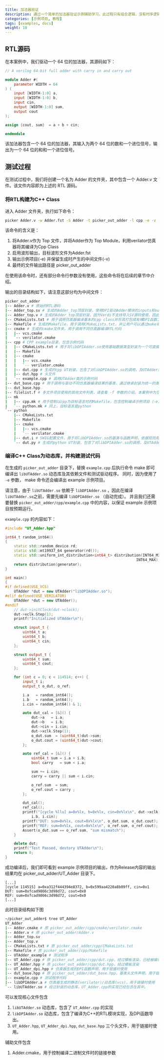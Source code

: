 ```yaml
---
title: 加法器验证
description: 通过一个简单的加法器验证示例辅助学习，此过程只有组合逻辑，没有时序逻辑与寄存器的概念。
categories: [示例项目, 教程]
tags: [examples, docs]
weight: 10
---
```


## RTL源码
在本案例中，我们驱动一个 64 位的加法器，其源码如下：

```verilog
// A verilog 64-bit full adder with carry in and carry out

module Adder #(
    parameter WIDTH = 64
) (
    input [WIDTH-1:0] a,
    input [WIDTH-1:0] b,
    input cin,
    output [WIDTH-1:0] sum,
    output cout
);

assign {cout, sum}  = a + b + cin;

endmodule
```
该加法器包含一个 64 位的加法器，其输入为两个 64 位的数和一个进位信号，输出为一个 64 位的和和一个进位信号。

## 测试过程
在测试过程中，我们将创建一个名为 Adder 的文件夹，其中包含一个 Adder.v 文件。该文件内容即为上述的 RTL 源码。

### 将RTL构建为C++ Class
进入 Adder 文件夹，执行如下命令：

```bash
picker Adder.v -w Adder.fst -S Adder -t picker_out_adder -l cpp -e -v --sim verilator
```

该命令的含义是：

1. 将Adder.v作为 Top 文件，并将Adder作为 Top Module，利用verilator仿真器将其编译为Cpp Class
2. 启用波形输出，目标波形文件为Adder.fst
3. 输出示例项目(-e) 并保留生成时产生的中间文件(-v)
4. 最终的文件输出路径是 picker_out_adder

在使用该命令时，还有部分命令行参数没有使用，这些命令将在后续的章节中介绍。

输出的目录结构如下，请注意这部分均为中间文件：

```bash
picker_out_adder
|-- Adder.v # 原始的RTL源码
|-- Adder_top.sv # 生成的Adder_top顶层封装，使用DPI驱动Adder模块的inputs和outputs
|-- Adder_top.v # 生成的Adder_top顶层封装，因为Verdi不支持导入SV源码使用，因此需要生成一个Verilog版本
|-- CMakeLists.txt # 用于调用仿真器编译基本的cpp class并将其打包成有裸DPI函数二进制动态库(libDPIAdder.so)
|-- Makefile # 生成的Makefile，用于调用CMakeLists.txt，并让用户可以通过make命令编译出libAdder.so，并手动调整Makefile的配置参数。或者编译示例项目
|-- cmake # 生成的cmake文件夹，用于调用不同仿真器编译RTL代码
|   |-- vcs.cmake
|   `-- verilator.cmake
|-- cpp # CPP example目录，包含示例代码
|   |-- CMakeLists.txt # 用于将libDPIAdder.so使用基础数据类型封装为一个可直接操作的类（libUTAdder.so），而非裸DPI函数。
|   |-- Makefile
|   |-- cmake
|   |   |-- vcs.cmake
|   |   `-- verilator.cmake
|   |-- dut.cpp # 生成的cpp UT封装，包含了对libDPIAdder.so的调用，及UTAdder类的声明及实现
|   |-- dut.hpp # 头文件
|   `-- example.cpp # 调用UTAdder类的示例代码
|-- dut_base.cpp # 用于调用与驱动不同仿真器编译结果的基类，通过继承封装为统一的类，用于隐藏所有仿真器相关的代码细节。
|-- dut_base.hpp
|-- filelist.f # 多文件项目使用的其他文件列表，请查看 -f 参数的介绍。本案例中为空
|-- mk
|   |-- cpp.mk # 用于控制以cpp为目标语言时的Makefile，包含控制编译示例项目（-e，example）的逻辑
|   `-- python.mk # 同上，目标语言是python
`-- python
    |-- CMakeLists.txt
    |-- Makefile
    |-- cmake
    |   |-- vcs.cmake
    |   `-- verilator.cmake
    |-- dut.i # SWIG配置文件，用于将libDPIAdder.so的基类与函数声明，依据规则用swig导出到python，提供python调用的能力
    `-- dut.py # 生成的python UT封装，包含了对libDPIAdder.so的调用，及UTAdder类的声明及实现，等价于 libUTAdder.so
```

### 编译C++ Class为动态库，并构建测试代码
在生成的 `picker_out_adder` 目录下，替换 `example.cpp` 后执行命令 make 即可编译出 `libUTAdder.so` 动态库及其依赖文件和测试驱动程序。 同时，因为使用了 `-e` 参数， make 命令还会编译出 example 示例项目。

请注意，由于 `libUTAdder.so` 依赖于 `libDPIAdder.so` ，因此在编译 `libUTAdder.so`之前，需要先编译 `libDPIAdder.so` （自动完成）。 并且我们还需要替换 `picker_out_adder/cpp/example.cpp` 中的内容，以保证 example 示例项目按预期运行。

`example.cpp` 的内容如下：

```cpp
#include "UT_Adder.hpp"

int64_t random_int64()
{
    static std::random_device rd;
    static std::mt19937_64 generator(rd());
    static std::uniform_int_distribution<int64_t> distribution(INT64_MIN,
                                                            INT64_MAX);
    return distribution(generator);
}

int main()
{
#if defined(USE_VCS)
    UTAdder *dut = new UTAdder("libDPIAdder.so");
#elif defined(USE_VERILATOR)
    UTAdder *dut = new UTAdder();
#endif
    // dut->initClock(dut->clock);
    dut->xclk.Step(1);
    printf("Initialized UTAdder\n");

    struct input_t {
        uint64_t a;
        uint64_t b;
        uint64_t cin;
    };

    struct output_t {
        uint64_t sum;
        uint64_t cout;
    };

    for (int c = 0; c < 114514; c++) {
        input_t i;
        output_t o_dut, o_ref;

        i.a   = random_int64();
        i.b   = random_int64();
        i.cin = random_int64() & 1;

        auto dut_cal = [&]() {
            dut->a   = i.a;
            dut->b   = i.b;
            dut->cin = i.cin;
            dut->xclk.Step(1);
            o_dut.sum  = (uint64_t)dut->sum;
            o_dut.cout = (uint64_t)dut->cout;
        };

        auto ref_cal = [&]() {
            uint64_t sum = i.a + i.b;
            bool carry   = sum < i.a;

            sum += i.cin;
            carry = carry || sum < i.cin;

            o_ref.sum  = sum;
            o_ref.cout = carry ;
        };

        dut_cal();
        ref_cal();
        printf("[cycle %llu] a=0x%lx, b=0x%lx, cin=0x%lx\n", dut->xclk.clk, i.a,
            i.b, i.cin);
        printf("DUT: sum=0x%lx, cout=0x%lx\n", o_dut.sum, o_dut.cout);
        printf("REF: sum=0x%lx, cout=0x%lx\n", o_ref.sum, o_ref.cout);
        Assert(o_dut.sum == o_ref.sum, "sum mismatch");
    }

    delete dut;
    printf("Test Passed, destory UTAdder\n");
    return 0;
}
```

成功编译后，我们即可看到 example 示例项目的输出，作为Release内容的输出结果均在 picker_out_adder/UT_Adder 目录下。

```
[...]
[cycle 114515] a=0xa312f444394e8372, b=0x599aa4228a8b09ff, cin=0x1
DUT: sum=0xfcad9866c3d98d72, cout=0x0
REF: sum=0xfcad9866c3d98d72, cout=0x0
[...]
```
此时目录结构如下图

```bash
~/picker_out_adder$ tree UT_Adder
UT_Adder
|-- Adder.cmake # 原 picker_out_adder/cpp/cmake/verilator.cmake
|-- Adder.v # 原 picker_out_adder/Adder.v
|-- Adder_top.sv
|-- Adder_top.v
|-- CMakeLists.txt # 原 picker_out_adder/cpp/CMakeLists.txt
|-- Makefile # 原 picker_out_adder/cpp/Makefile
|-- UTAdder_example # 测试程序
|-- UT_Adder.cpp # 原 picker_out_adder/cpp/dut.cpp，经过模板渲染，已经被编译到libUTAdder.so中
|-- UT_Adder.hpp # 原 picker_out_adder/cpp/dut.hpp，经过模板渲染
|-- UT_Adder_dpi.hpp # 仿真器生成的DPI函数声明，用于链接时使用
|-- dut_base.hpp # 原 picker_out_adder/dut_base.hpp，基类头文件声明，用于链接时使用
|-- example.cpp # 测试程序代码
|-- libDPIAdder.a # 仿真器生成的静态(verilator)/动态库(vcs)，用于链接时使用
`-- libUTAdder.so # 经过封装的动态库，UT_Adder.cpp的实现已经包含在其中。
```

可以发现核心文件包含

1. `libUTAdder.so` 动态库，包含了 `UT_Adder.cpp` 的实现
2. `libDPIAdder.so` 动态库，包含了编译为C++的RTL模块实现，及DPI函数导出。
3. `UT_Adder.hpp`, `UT_Adder_dpi.hpp`, `dut_base.hpp` 三个头文件，用于链接时使用。

辅助文件包含

1. Adder.cmake，用于控制编译二进制文件时的链接参数